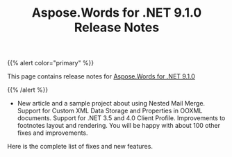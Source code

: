 ﻿---
title: Aspose.Words for .NET 9.1.0 Release Notes
second_title: Aspose.Words for .NET
articleTitle: Aspose.Words for .NET 9.1.0 Release Notes
linktitle: Aspose.Words for .NET 9.1.0 Release Notes
description: "Aspose.Words for .NET 9.1.0 Release Notes – the latest updates and fixes."
type: docs
weight: 50
url: /net/aspose-words-for-net-9-1-0-release-notes/
---

{{% alert color="primary" %}}

This page contains release notes for [Aspose.Words for .NET 9.1.0](https://downloads.aspose.com/words/net/new-releases/aspose.words-for-.net-9.1.0/)

{{% /alert %}}

- New article and a sample project about using Nested Mail Merge.
  Support for Custom XML Data Storage and Properties in OOXML documents. 
  Support for .NET 3.5 and 4.0 Client Profile. 
  Improvements to footnotes layout and rendering. 
  You will be happy with about 100 other fixes and improvements. 



Here is the complete list of fixes and new features.
